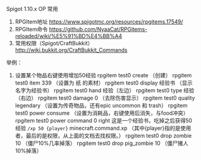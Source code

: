 Spigot 1.10.x OP 常用

1. RPGItem地址 https://www.spigotmc.org/resources/rpgitems.17549/
2. RPGItem命令 https://github.com/NyaaCat/RPGitems-reloaded/wiki/%E5%91%BD%E4%BB%A4
3. 常用权限（Spigot/CraftBukkit） http://wiki.bukkit.org/CraftBukkit_Commands

举例：

1. 设置某个物品右键使用增加50经验
rpgitem test0 create （创建）
rpgitem test0 item 339 （设置为 纸 的素材）
rpgitem test0 display 经验书 （显示名字为经验书）
rpgitem test0 hand 经验（左边）
rpgitem test0 type 经验（右边）
rpgitem test0 damage 0 （去除伤害显示）
rpgitem test0 quality legendary （设置为传奇物品，还有epic uncommon 和 trash）
rpgitem test0 power consume （设置为消耗品，右键使用后消失，与food冲突）
rpgitem test0 power command 0 right 这是一个经验书，吃掉之后获得50经验 `/xp 50 {player}` minecraft.command.xp （其中{player}指的是使用者，最后的是权限，从上面的文档去找权限。）
rpgitem test0 drop zombie 10 （僵尸10%几率掉落）
rpgitem test0 drop pig_zombie 10 （僵尸猪人10%掉落）



